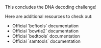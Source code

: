 <script>
import Link from "components/Link.svelte";
</script>

This concludes the DNA decoding challenge!

Here are additional resources to check out:
* <Link href="http://samtools.github.io/bcftools/howtos/index.html">Official `bcftools` documentation</Link>
* <Link href="http://bowtie-bio.sourceforge.net/bowtie2/manual.shtml">Official `bowtie2` documentation</Link>
* <Link href="https://bedtools.readthedocs.io">Official `bedtools` documentation</Link>
* <Link href="http://www.htslib.org/doc/samtools.html">Official `samtools` documentation</Link>
